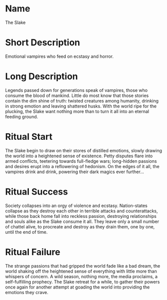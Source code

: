# Name #

The Slake

# Short Description #

Emotional vampires who feed on ecstasy and horror.

# Long Description #

Legends passed down for generations speak of vampires, those who consume the blood of mankind.  Little do most know that those stories contain the dim shine of truth: twisted creatures among humanity, drinking in strong emotion and leaving shattered husks.  With the world ripe for the plucking, the Slake want nothing more than to turn it all into an eternal feeding ground.

# Ritual Start #

The Slake begin to draw on their stores of distilled emotions, slowly drawing the world into a heightened sense of existence. Petty disputes flare into armed conflicts, teetering towards full-fledge wars; long-hidden passions and desires erupt into a reflowering of hedonism.  On the edges of it all, the vampires drink and drink, powering their dark magics ever further...

# Ritual Success #

Society collapses into an orgy of violence and ecstasy. Nation-states collapse as they destroy each other in terrible attacks and counterattacks, while those back home fall into reckless passion, destroying relationships and souls alike as the Slake consume it all.  They leave only a small number of chattel alive, to procreate and destroy as they drain them, one by one, until the end of time.

# Ritual Failure #

The strange passions that had gripped the world fade like a bad dream, the world shaking off the heightened sense of everything with little more than whispers of concern.  A wild season, nothing more, the media proclaims, a self-fulfilling prophecy.  The Slake retreat for a while, to gather their powers once again for another attempt at goading the world into providing the emotions they crave.
